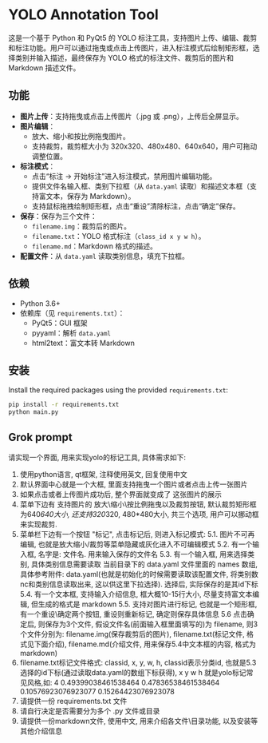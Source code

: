 
# YOLO Annotation Tool

这是一个基于 Python 和 PyQt5 的 YOLO 标注工具，支持图片上传、编辑、裁剪和标注功能。用户可以通过拖曳或点击上传图片，进入标注模式后绘制矩形框，选择类别并输入描述，最终保存为 YOLO 格式的标注文件、裁剪后的图片和 Markdown 描述文件。

## 功能

- **图片上传**：支持拖曳或点击上传图片（.jpg 或 .png），上传后全屏显示。
- **图片编辑**：
  - 放大、缩小和按比例拖曳图片。
  - 支持裁剪，裁剪框大小为 320x320、480x480、640x640，用户可拖动调整位置。
- **标注模式**：
  - 点击“标注 -> 开始标注”进入标注模式，禁用图片编辑功能。
  - 提供文件名输入框、类别下拉框（从 `data.yaml` 读取）和描述文本框（支持富文本，保存为 Markdown）。
  - 支持鼠标拖拽绘制矩形框，点击“重设”清除标注，点击“确定”保存。
- **保存**：保存为三个文件：
  - `filename.img`：裁剪后的图片。
  - `filename.txt`：YOLO 格式标注（`class_id x y w h`）。
  - `filename.md`：Markdown 格式的描述。
- **配置文件**：从 `data.yaml` 读取类别信息，填充下拉框。

## 依赖

- Python 3.6+
- 依赖库（见 `requirements.txt`）：
  - PyQt5：GUI 框架
  - pyyaml：解析 `data.yaml`
  - html2text：富文本转 Markdown


## 安装

Install the required packages using the provided `requirements.txt`:
```bash
pip install -r requirements.txt
python main.py
```

## Grok prompt

请实现一个界面, 用来实现yolo的标记工具, 具体需求如下:
1. 使用python语言, qt框架, 注释使用英文, 回复使用中文
2. 默认界面中心就是一个大框, 里面支持拖曳一个图片或者点击上传一张图片
3. 如果点击或者上传图片成功后, 整个界面就变成了 这张图片的展示
4. 菜单下边有 支持图片的 放大\缩小\按比例拖曳以及裁剪按钮, 默认裁剪矩形框为640*640大小, 还支持320*320, 480*480大小, 共三个选项, 用户可以挪动框来实现裁剪. 
5. 菜单栏下边有一个按钮 "标记", 点击标记后, 则进入标记模式:
    5.1. 图片不可再编辑, 也就是放大缩小/裁剪等菜单隐藏或灰化进入不可编辑模式
    5.2. 有一个输入框, 名字是: 文件名. 用来输入保存的文件名
    5.3. 有一个输入框, 用来选择类别, 具体类别信息需要读取 当前目录下的 data.yaml 文件里面的 names 数组, 具体参考附件: data.yaml(也就是初始化的时候需要读取该配置文件, 将类别数nc和类别信息读取出来, 这以供这里下拉选择). 选择后, 实际保存的是其id下标
    5.4. 有一个文本框, 支持输入介绍信息, 框大概10-15行大小, 尽量支持富文本编辑, 但生成的格式是 markdown
    5.5. 支持对图片进行标记, 也就是一个矩形框, 有一个重设\确定两个按钮, 重设则重新标记, 确定则保存具体信息
    5.6 点击确定后, 则保存为3个文件, 假设文件名(前面输入框里面填写的)为 filename, 则3个文件分别为: filename.img(保存裁剪后的图片), filename.txt(标记文件, 格式见下面介绍), filename.md(介绍文件, 用来保存5.4中文本框的内容, 格式为markdown)
6. filename.txt标记文件格式: classid, x, y, w, h, classid表示分类id, 也就是5.3选择的id下标(通过读取data.yaml的数组下标获得), x y w h 就是yolo标记常见风格,如: 4 0.49399038461538464 0.47836538461538464 0.10576923076923077 0.15264423076923078
7. 请提供一份 requirements.txt 文件
8. 请自行决定是否需要分为多个 .py 文件或目录
8. 请提供一份markdown文件, 使用中文, 用来介绍各文件\目录功能, 以及安装等其他介绍信息